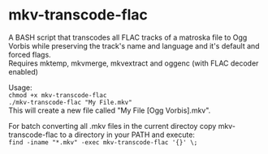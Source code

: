 mkv-transcode-flac
==================

A BASH script that transcodes all FLAC tracks of a matroska file to Ogg Vorbis while preserving the track's name and language and it's default and forced flags.  
Requires mktemp, mkvmerge, mkvextract and oggenc (with FLAC decoder enabled)

Usage:  
`chmod +x mkv-transcode-flac`  
`./mkv-transcode-flac "My File.mkv"`  
This will create a new file called "My File [Ogg Vorbis].mkv".

For batch converting all .mkv files in the current directoy copy mkv-transcode-flac to a directory in your PATH and execute:  
`find -iname "*.mkv" -exec mkv-transcode-flac '{}' \;`

